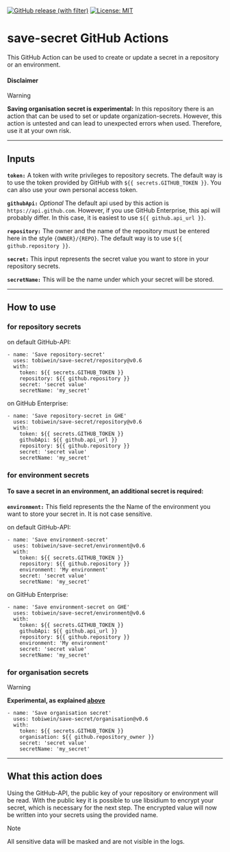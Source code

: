[![GitHub release (with filter)](https://img.shields.io/github/v/release/tobiwein/save-secret?label=version&include_prereleases)](https://github.com/tobiwein/save-secret/releases)
[![License: MIT](https://img.shields.io/badge/License-MIT-yellow.svg)](https://opensource.org/licenses/MIT)

# save-secret GitHub Actions
This GitHub Action can be used to create or update a secret in a repository or an environment.

#### Disclaimer
> [!WARNING]
> **Saving organisation secret is experimental:** In this repository there is an action that can be used to set or update organization-secrets. However, this action is untested and can lead to unexpected errors when used. Therefore, use it at your own risk.

***

## Inputs
**`token:`** A token with write privileges to repository secrets. The default way is to use the token provided by GitHub with `${{ secrets.GITHUB_TOKEN }}`. You can also use your own personal access token.

**`githubApi:`** *Optional* The default api used by this action is `https://api.github.com`. However, if you use GitHub Enterprise, this api will probably differ. In this case, it is easiest to use `${{ github.api_url }}`.

**`repository:`** The owner and the name of the repository must be entered here in the style `{OWNER}/{REPO}`. The default way is to use `${{ github.repository }}`.

**`secret:`** This input represents the secret value you want to store in your repository secrets.

**`secretName:`** This will be the name under which your secret will be stored.

***

## How to use
### for repository secrets

on default GitHub-API:

    - name: 'Save repository-secret'
      uses: tobiwein/save-secret/repository@v0.6
      with:
        token: ${{ secrets.GITHUB_TOKEN }}
        repository: ${{ github.repository }}
        secret: 'secret value'
        secretName: 'my_secret'

on GitHub Enterprise:


    - name: 'Save repository-secret in GHE'
      uses: tobiwein/save-secret/repository@v0.6
      with:
        token: ${{ secrets.GITHUB_TOKEN }}
        githubApi: ${{ github.api_url }}
        repository: ${{ github.repository }}
        secret: 'secret value'
        secretName: 'my_secret'

### for environment secrets

#### To save a secret in an environment, an additional secret is required:

**`environment:`** This field represents the the Name of the environment you want to store your secret in. It is not case sensitive.

on default GitHub-API:

    - name: 'Save environment-secret'
      uses: tobiwein/save-secret/environment@v0.6
      with:
        token: ${{ secrets.GITHUB_TOKEN }}
        repository: ${{ github.repository }}
        environment: 'My environment'
        secret: 'secret value'
        secretName: 'my_secret'

on GitHub Enterprise:

    - name: 'Save environment-secret on GHE'
      uses: tobiwein/save-secret/environment@v0.6
      with:
        token: ${{ secrets.GITHUB_TOKEN }}
        githubApi: ${{ github.api_url }}
        repository: ${{ github.repository }}
        environment: 'My environment'
        secret: 'secret value'
        secretName: 'my_secret'

### for organisation secrets

> [!WARNING]
> **Experimental, as explained [above](####-disclaimer)**

    - name: 'Save organisation secret'
      uses: tobiwein/save-secret/organisation@v0.6
      with:
        token: ${{ secrets.GITHUB_TOKEN }}
        organisation: ${{ github.repository_owner }}
        secret: 'secret value'
        secretName: 'my_secret'

***

## What this action does
Using the GitHub-API, the public key of your repository or environment will be read. With the public key it is possible to use libsidium to encrypt your secret, which is necessary for the next step. The encrypted value will now be written into your secrets using the provided name.
> [!NOTE]
> All sensitive data will be masked and are not visible in the logs.
